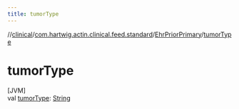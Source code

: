 ```yaml
---
title: tumorType
---
```

//[clinical](../../../index.html)/[com.hartwig.actin.clinical.feed.standard](../index.html)/[EhrPriorPrimary](index.html)/[tumorType](tumor-type.html)



# tumorType



[JVM]\
val [tumorType](tumor-type.html): [String](https://kotlinlang.org/api/latest/jvm/stdlib/kotlin/-string/index.html)




